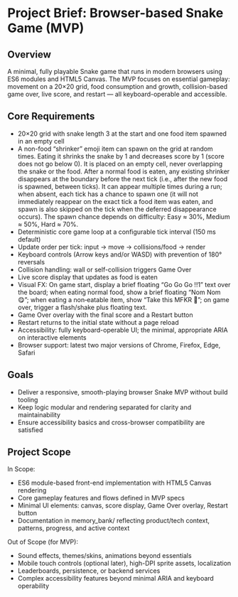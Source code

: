 # Project Brief: Browser-based Snake Game (MVP)

## Overview
A minimal, fully playable Snake game that runs in modern browsers using ES6 modules and HTML5 Canvas. The MVP focuses on essential gameplay: movement on a 20×20 grid, food consumption and growth, collision-based game over, live score, and restart — all keyboard-operable and accessible.

## Core Requirements
- 20×20 grid with snake length 3 at the start and one food item spawned in an empty cell
- A non-food “shrinker” emoji item can spawn on the grid at random times. Eating it shrinks the snake by 1 and decreases score by 1 (score does not go below 0). It is placed on an empty cell, never overlapping the snake or the food. After a normal food is eaten, any existing shrinker disappears at the boundary before the next tick (i.e., after the new food is spawned, between ticks). It can appear multiple times during a run; when absent, each tick has a chance to spawn one (it will not immediately reappear on the exact tick a food item was eaten, and spawn is also skipped on the tick when the deferred disappearance occurs). The spawn chance depends on difficulty: Easy ≈ 30%, Medium ≈ 50%, Hard ≈ 70%.
- Deterministic core game loop at a configurable tick interval (150 ms default)
- Update order per tick: input → move → collisions/food → render
- Keyboard controls (Arrow keys and/or WASD) with prevention of 180° reversals
- Collision handling: wall or self-collision triggers Game Over
- Live score display that updates as food is eaten
- Visual FX: On game start, display a brief floating “Go Go Go !!1” text over the board; when eating normal food, show a brief floating “Nom Nom 😋”; when eating a non‑eatable item, show “Take this MFKR 🤮”; on game over, trigger a flash/shake plus floating text.
- Game Over overlay with the final score and a Restart button
- Restart returns to the initial state without a page reload
- Accessibility: fully keyboard-operable UI; the minimal, appropriate ARIA on interactive elements
- Browser support: latest two major versions of Chrome, Firefox, Edge, Safari

## Goals
- Deliver a responsive, smooth-playing browser Snake MVP without build tooling
- Keep logic modular and rendering separated for clarity and maintainability
- Ensure accessibility basics and cross-browser compatibility are satisfied

## Project Scope
In Scope:
- ES6 module-based front-end implementation with HTML5 Canvas rendering
- Core gameplay features and flows defined in MVP specs
- Minimal UI elements: canvas, score display, Game Over overlay, Restart button
- Documentation in memory_bank/ reflecting product/tech context, patterns, progress, and active context

Out of Scope (for MVP):
- Sound effects, themes/skins, animations beyond essentials
- Mobile touch controls (optional later), high-DPI sprite assets, localization
- Leaderboards, persistence, or backend services
- Complex accessibility features beyond minimal ARIA and keyboard operability
